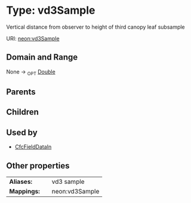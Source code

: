 
# Type: vd3Sample


Vertical distance from observer to height of third canopy leaf subsample

URI: [neon:vd3Sample](https://data.neonscience.org/vd3Sample)


## Domain and Range

None ->  <sub>OPT</sub> [Double](types/Double.md)

## Parents


## Children


## Used by

 * [CfcFieldDataIn](CfcFieldDataIn.md)

## Other properties

|  |  |  |
| --- | --- | --- |
| **Aliases:** | | vd3 sample |
| **Mappings:** | | neon:vd3Sample |

